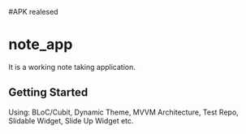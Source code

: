 #APK
realesed

# note_app

It is a working note taking application.

## Getting Started

Using: BLoC/Cubit, Dynamic Theme, MVVM Architecture, Test Repo, Slidable Widget, Slide Up Widget etc.
